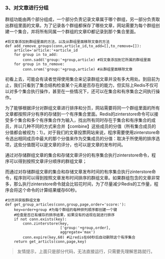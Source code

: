 ### 3、对文章进行分组

群组功能由两个部分组成，一个部分负责记录文章属于哪个群组，另一部分负责取出群组里面的文章。为了记录各个群组都保存了哪些文章，网站需要为每个群组创建一个集合，并将所有同属一个群组的文章ID都记录到那个集合里面。

```
#将文章添加到群组里面的方法，以及从群组里面移除文章的方法
def add_remove_groups(conn,article_id,to_add=[],to_remove=[]):
    article='article:'+article_id
    for group in to_add:
        conn.sadd('group:'+group,article) #将文章添加到它所属的群组里面
    for group in to_remove:
        conn.srem('group:'+group,article) #从群组里面移除文章
```

初看上去，可能会有读者觉得使用集合来记录群组文章并没有多大用处。到目前为止，我们只看到了集合结构检查某个元素是否存在的能力，但实际上Redis不仅可以对多个集合执行操作，甚至在一些情况下，还可以在集合和有序集合之间执行操作。

为了能够根据评分对群组文章进行排序和分页，网站需要将同一个群组里面的所有文章都按照评分有序的存储到一个有序集合里面。Redis的zinterstore命令可以接受多个集合和多个有序集合作为输入，找出所有同时存在于集合和有序集合的成员，并以几种不同的方式来合并【combine】这些成员的分值（所有集合成员的分值都会被视为：1）。对于我们的文章投票网站来说，程序需要使用zinterstore命令选出相同成员中最大的那个分值来作为交集成员的分值：取决于所使用的排序选项，这些分值既可以是文章的评分，也可以是文章的发布时间。

通过对存储群组文章的集合和存储文章评分的有序集合执行zinterstore命令，程序可以得到按照文章评分顺序的群组文章；

而通过对存储群组文章的集合和存储文章发布时间的有序集合执行zinterstore命令，程序则可以得到按照文章发布时间排序的群组文章。如果群组包含的文章非常多，那么执行zinterstore命令就会比较花时间，为了尽量减少Redis的工作量，程序会将这个命令的计算结果缓存60秒。

```
#分页并获取群组文章
def get_group_articles(conn,group,page,order='score:'):
    key=order+group #为每个群组的每种排列顺序都创建一个键
    #检查是否已有缓存的排序结果，如果没有的话现在就进行排序
    if not conn.exists(key):
        conn.zinterstore(key,
                         ['group:'+group,order],
                         aggregate='max')
        conn.expire(key,60) #让redis在60秒后自动删除这个有序集合
    return get_articls(conn,page,key)
```

> 友情提示，上面只是部分代码，无法直接运行，只需要先理解思路就行。



